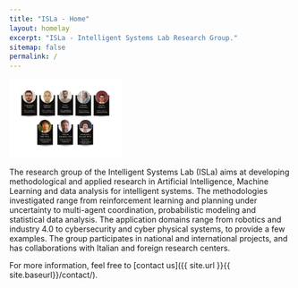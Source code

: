 ```yaml
---
title: "ISLa - Home"
layout: homelay
excerpt: "ISLa - Intelligent Systems Lab Research Group."
sitemap: false
permalink: /
---
```


<img title="ISLa team" alt="Alt text" style="width:200px;" src="/images/teampic/Team_ISLa.jpg">

The research group of the Intelligent Systems Lab (ISLa) aims at developing methodological and applied research in Artificial Intelligence, Machine Learning and data analysis for intelligent systems. The methodologies investigated range from reinforcement learning and planning under uncertainty to multi-agent coordination, probabilistic modeling and statistical data analysis. The application domains range from robotics and industry 4.0 to cybersecurity and cyber physical systems, to provide a few examples. The group participates in national and international projects, and has collaborations with Italian and foreign research centers.

For more information, feel free to [contact us]({{ site.url }}{{ site.baseurl}}/contact/).
  






